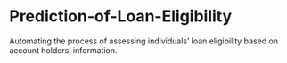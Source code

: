 # Prediction-of-Loan-Eligibility
Automating the process of assessing individuals’ loan eligibility based on account holders’ information.
